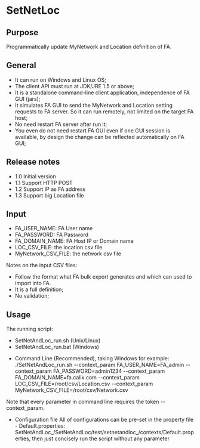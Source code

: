 SetNetLoc
=========

Purpose
--------------
Programmatically update MyNetwork and Location definition of FA. 
 
General
--------------
- It can run on Windows and Linux OS;
- The client API must run at JDK/JRE 1.5 or above;
- It is a standalone command-line client application, independence of FA GUI (jars);
- It simulates FA GUI to send the MyNetwork and Location setting requests to FA server. So it can run remotely, not limited on the target FA host;
- No need restart FA server after run it;
- You even do not need restart FA GUI even if one GUI session is available, by design the change can be reflected automatically on FA GUI;
 
Release notes
--------------
- 1.0	Initial version
- 1.1	Support HTTP POST
- 1.2	Support IP as FA address
- 1.3	Support big Location file
 
Input
--------------
- FA_USER_NAME: FA User name
- FA_PASSWORD: FA Password
- FA_DOMAIN_NAME: FA Host IP or Domain name
- LOC_CSV_FILE: the location csv file 
- MyNetwork_CSV_FILE: the network csv file

Notes on the input CSV files:
 - Follow the format what FA bulk export generates and which can used to import into FA. 
 - It is a full definition;
 - No validation;
 
Usage
--------------
The running script:
- SetNetAndLoc_run.sh  (Unix/Linux)
- SetNetAndLoc_run.bat  (Windows)

* Command Line (Recommended), taking Windows for example:
	./SetNetAndLoc_run.sh --context_param FA_USER_NAME=FA_admin --context_param FA_PASSWORD=admin1234 --context_param FA_DOMAIN_NAME=fa.calix.com --context_param LOC_CSV_FILE=/root/csv/Location.csv --context_param MyNetwork_CSV_FILE=/root/csv/Network.csv

Note that every parameter in command line requires the token --context_param.

* Configuration file
All of configurations can be pre-set in the property file - Default.properties: SetNetAndLoc_<Version>/SetNetAndLoc/test/setnetandloc_<Version>/contexts/Default.properties, then just concisely run the script without any parameter